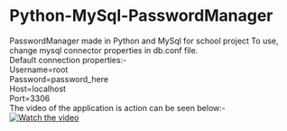 # Python-MySql-PasswordManager
PasswordManager made in Python and MySql for school project
To use, change mysql connector properties in db.conf file. 
<br/>
Default connection properties:- 
<br/>
Username=root<br/>
Password=password_here<br/>
Host=localhost<br/>
Port=3306<br/>
The video of the application is action can be seen below:-
<br/>
[![Watch the video](https://encrypted-tbn0.gstatic.com/images?q=tbn:ANd9GcRv5R8T_UoN_fk_3I9Hif_8kqHQpT2vRz5-Sg&usqp=CAU)](https://youtu.be/-w3gJQ_yXms)
